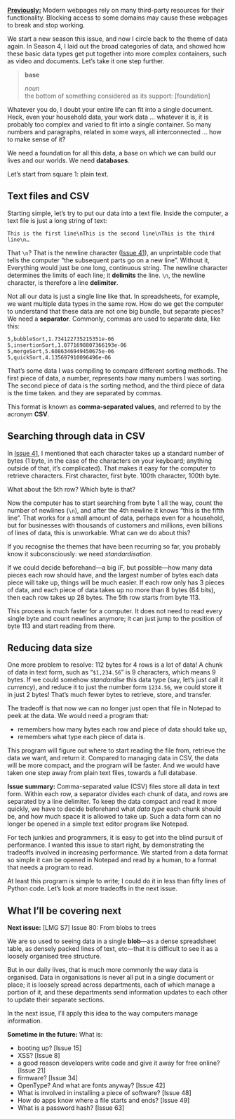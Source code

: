 [**Previously:**](https://buttondown.email/laymansguide/archive/) Modern webpages rely on many third-party resources for their functionality. Blocking access to some domains may cause these webpages to break and stop working.

We start a new season this issue, and now I circle back to the theme of data again. In Season 4, I laid out the broad categories of data, and showed how these basic data types get put together into more complex containers, such as video and documents. Let’s take it one step further.

> **base**
>
> *noun*  
  the bottom of something considered as its support: [foundation]

Whatever you do, I doubt your entire life can fit into a single document. Heck, even your household data, your work data … whatever it is, it is probably too complex and varied to fit into a single container. So many numbers and paragraphs, related in some ways, all interconnected … how to make sense of it?

We need a foundation for all this data, a base on which we can build our lives and our worlds. We need **databases**.

Let’s start from square 1: plain text.

## Text files and CSV

Starting simple, let’s try to put our data into a text file. Inside the computer, a text file is just a long string of text:

    This is the first line\nThis is the second line\nThis is the third line\n…

That `\n`? That is the newline character ([Issue 41](https://buttondown.email/laymansguide/archive/lmg-s4-issue-41-ascii-the-typewriter-digitised/)), an unprintable code that tells the computer “the subsequent parts go on a new line”. Without it, Everything would just be one long, continuous string. The newline character determines the limits of each line; it **delimits** the line. `\n`, the newline character, is therefore a line **delimiter**.

Not all our data is just a single line like that. In spreadsheets, for example, we want multiple data types in the same row. How do we get the computer to understand that these data are not one big bundle, but separate pieces? We need a **separator**. Commonly, commas are used to separate data, like this:

    5,bubbleSort,1.734122735215351e-06
    5,insertionSort,1.0771698807366193e-06
    5,mergeSort,5.6086346949450675e-06
    5,quickSort,4.135697910096496e-06

That’s some data I was compiling to compare different sorting methods. The first piece of data, a number, represents how many numbers I was sorting. The second piece of data is the sorting method, and the third piece of data is the time taken. and they are separated by commas.

This format is known as **comma-separated values**, and referred to by the acronym **CSV**.

## Searching through data in CSV

In [Issue 41](https://buttondown.email/laymansguide/archive/lmg-s4-issue-41-ascii-the-typewriter-digitised/), I mentioned that each character takes up a standard number of bytes (1 byte, in the case of the characters on your keyboard; anything outside of that, it’s complicated). That makes it easy for the computer to retrieve characters. First character, first byte. 100th character, 100th byte.

What about the 5th row? Which byte is that?

Now the computer has to start searching from byte 1 all the way, count the number of newlines (`\n`), and after the 4th newline it knows “this is the fifth line”. That works for a small amount of data, perhaps even for a household, but for businesses with thousands of customers and millions, even billions of lines of data, this is unworkable. What can we do about this?

If you recognise the themes that have been recurring so far, you probably know it subconsciously: we need *standardisation*.

If we could decide beforehand—a big *IF*, but possible—how many data pieces each row should have, and the largest number of bytes each data piece will take up, things will be much easier. If each row only has 3 pieces of data, and each piece of data takes up no more than 8 bytes (64 bits), then each row takes up 28 bytes. The 5th row starts from byte 113.

This process is much faster for a computer. It does not need to read every single byte and count newlines anymore; it can just jump to the position of byte 113 and start reading from there.

## Reducing data size

One more problem to resolve: 112 bytes for 4 rows is a lot of data! A chunk of data in text form, such as “`$1,234.56`” is 9 characters, which means 9 bytes. If we could somehow *standardise* this data type (say, let’s just call it *currency*), and reduce it to just the number form `1234.56`, we could store it in just 2 bytes! That’s much fewer bytes to retrieve, store, and transfer.

The tradeoff is that now we can no longer just open that file in Notepad to peek at the data. We would need a program that:

- remembers how many bytes each row and piece of data should take up,
- remembers what type each piece of data is.

This program will figure out where to start reading the file from, retrieve the data we want, and return it. Compared to managing data in CSV, the data will be more compact, and the program will be faster. And we would have taken one step away from plain text files, towards a full database.

**Issue summary:** Comma-separated value (CSV) files store all data in text form. Within each row, a separator divides each chunk of data, and rows are separated by a line delimiter. To keep the data compact and read it more quickly, we have to decide beforehand what *data type* each chunk should be, and how much space it is allowed to take up. Such a data form can no longer be opened in a simple text editor program like Notepad.

For tech junkies and programmers, it is easy to get into the blind pursuit of performance. I wanted this issue to start right, by demonstrating the tradeoffs involved in increasing performance. We started from a data format so simple it can be opened in Notepad and read by a human, to a format that needs a program to read.

At least this program is simple to write; I could do it in less than fifty lines of Python code. Let’s look at more tradeoffs in the next issue.

## What I’ll be covering next

**Next issue:** [LMG S7] Issue 80: From blobs to trees

We are so used to seeing data in a single **blob**—as a dense spreadsheet table, as densely packed lines of text, etc—that it is difficult to see it as a loosely organised tree structure.

But in our daily lives, that is much more commonly the way data is organised. Data in organisations is never all put in a single document or place; it is loosely spread across departments, each of which manage a portion of it, and these departments send information updates to each other to update their separate sections.

In the next issue, I’ll apply this idea to the way computers manage information.

**Sometime in the future:** What is:

- booting up? [Issue 15]
- XSS? [Issue 8]
- a good reason developers write code and give it away for free online? [Issue 21]
- firmware? [Issue 34]
- OpenType? And what are fonts anyway? [Issue 42]
- What is involved in installing a piece of software? [Issue 48]
- How do apps know where a file starts and ends? [Issue 49]
- What is a password hash? [Issue 63]
